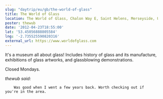 ```yaml
---
slug: "daytrip/eu/gb/the-world-of-glass"
title: The World of Glass
location: The World of Glass, Chalon Way E, Saint Helens, Merseyside, UK, WA10 1BX
poster: thewub
date: '2012-04-23T18:55:00'
lat: '53.45056888805584'
lng: '-2.735525590820316'
external_url: https://www.worldofglass.com
---
```


It's a museum all about glass! Includes history of glass and its manufacture, exhibitions of glass artworks, and glassblowing demonstrations.

Closed Mondays.

<em>thewub said:</em>

        Was good when I went a few years back. Worth checking out if you're in the area.

